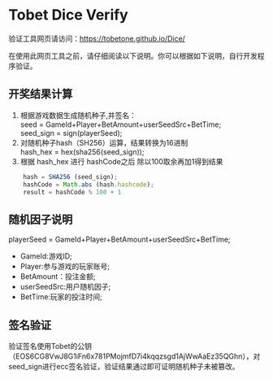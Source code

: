# Tobet Dice Verify

验证工具网页请访问：https://tobetone.github.io/Dice/

在使用此网页工具之前，请仔细阅读以下说明。你可以根据如下说明，自行开发程序验证。
## 开奖结果计算
  1. 根据游戏数据生成随机种子,并签名：  
    seed  = GameId+Player+BetAmount+userSeedSrc+BetTime;  
    seed_sign  = sign(playerSeed);  
  2. 对随机种子hash（SH256）运算，结果转换为16进制  
    hash_hex = hex(sha256(seed_sign));   
  3. 根据 hash_hex 进行 hashCode之后 除以100取余再加1得到结果 
  
```javascript
    hash = SHA256 (seed_sign);
    hashCode = Math.abs (hash.hashcode);
    result = hashCode % 100 + 1
```
## 随机因子说明
   playerSeed = GameId+Player+BetAmount+userSeedSrc+BetTime;  
*  GameId:游戏ID;
*  Player:参与游戏的玩家账号;
*  BetAmount：投注金额;
*  userSeedSrc:用户随机因子;
*  BetTime:玩家的投注时间;
## 签名验证
   验证签名使用Tobet的公钥（EOS6CG8VwJ8G1iFn6x781PMojmfD7i4kqqzsgd1AjWwAaEz35QGhn），对seed_sign进行ecc签名验证，验证结果通过即可证明随机种子未被篡改。

